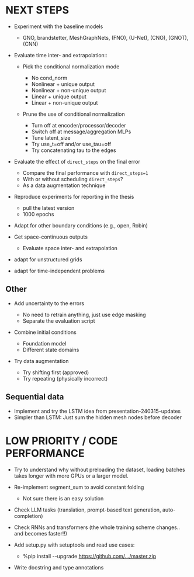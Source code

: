 # NEXT STEPS

- Experiment with the baseline models
    - GNO, brandstetter, MeshGraphNets, (FNO), (U-Net), (CNO), (GNOT), (CNN)

- Evaluate time inter- and extrapolation::
    - Pick the conditional normalization mode
        * No cond_norm
        * Nonlinear + unique output
        * Nonlinear + non-unique output
        * Linear + unique output
        * Linear + non-unique output

    - Prune the use of conditional normalization
        * Turn off at encoder/processor/decoder
        * Switch off at message/aggregation MLPs
        * Tune latent_size
        * Try use_t=off and/or use_tau=off
        * Try concatenating tau to the edges

- Evaluate the effect of `direct_steps` on the final error
    * Compare the final performance with `direct_steps=1`
    * With or without scheduling `direct_steps`?
    * As a data augmentation technique

- Reproduce experiments for reporting in the thesis
    * pull the latest version
    * 1000 epochs

- Adapt for other boundary conditions (e.g., open, Robin)

- Get space-continuous outputs
    - Evaluate space inter- and extrapolation

- adapt for unstructured grids

- adapt for time-independent problems


## Other
- Add uncertainty to the errors
    * No need to retrain anything, just use edge masking
    - Separate the evaluation script

- Combine initial conditions
    * Foundation model
    * Different state domains

- Try data augmentation
    - Try shifting first (approved)
    - Try repeating (physically incorrect)

## Sequential data
- Implement and try the LSTM idea from presentation-240315-updates
- Simpler than LSTM: Just sum the hidden mesh nodes before decoder

# LOW PRIORITY / CODE PERFORMANCE

- Try to understand why without preloading the dataset, loading batches takes longer with more GPUs or a larger model.

- Re-implement segment_sum to avoid constant folding
    - Not sure there is an easy solution

- Check LLM tasks (translation, prompt-based text generation, auto-completion)
- Check RNNs and transformers (the whole training scheme changes.. and becomes faster!!)

- Add setup.py with setuptools and read use cases:
    - %pip install --upgrade https://github.com/.../master.zip

- Write docstring and type annotations
